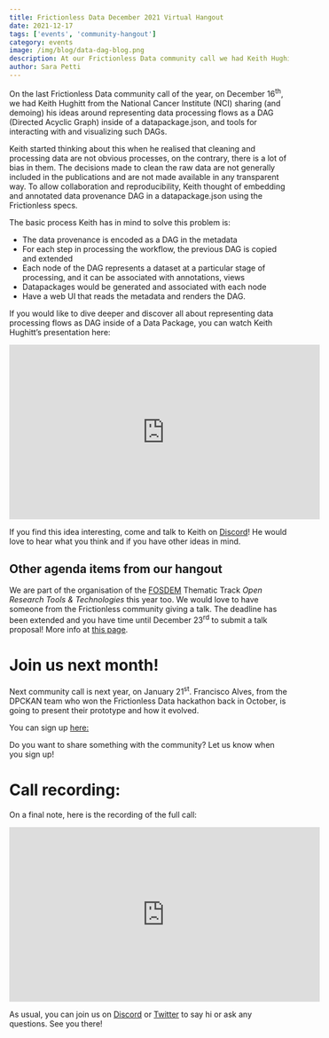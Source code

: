 ```yaml
---
title: Frictionless Data December 2021 Virtual Hangout
date: 2021-12-17
tags: ['events', 'community-hangout']
category: events
image: /img/blog/data-dag-blog.png
description: At our Frictionless Data community call we had Keith Hughitt presenting some ideas around representing data processing flows as a DAG inside of a datapackage.json...
author: Sara Petti
---
```

On the last Frictionless Data community call of the year, on December 16<sup>th</sup>, we had Keith Hughitt from the National Cancer Institute (NCI)  sharing (and demoing) his ideas around representing data processing flows as a DAG (Directed Acyclic Graph) inside of a datapackage.json, and tools for interacting with and visualizing such DAGs.

Keith started thinking about this when he realised that cleaning and processing data are not obvious processes, on the contrary, there is a lot of bias in them. The decisions made to clean the raw data are not generally included in the publications and are not made available in any transparent way. To allow collaboration and reproducibility, Keith thought of embedding and annotated data provenance DAG in a datapackage.json using the Frictionless specs.

The basic process Keith has in mind to solve this problem is:
* The data provenance is encoded as a DAG in the metadata
* For each step in processing the workflow, the previous DAG is copied and extended
* Each node of the DAG represents a dataset at a particular stage of processing, and it can be associated with annotations, views
* Datapackages would be generated and associated with each node
* Have a web UI that reads the metadata and renders the DAG.

If you would like to dive deeper and discover all about representing data processing flows as DAG inside of a Data Package, you can watch Keith Hughitt’s presentation here:

<iframe width="560" height="315" src="https://www.youtube.com/embed/pDpAuyTCvF0" title="YouTube video player" frameborder="0" allow="accelerometer; autoplay; clipboard-write; encrypted-media; gyroscope; picture-in-picture" allowfullscreen></iframe>

If you find this idea interesting, come and talk to Keith on [Discord](https://discord.com/invite/j9DNFNw)! He would love to hear what you think and if you have other ideas in mind.

## Other agenda items from our hangout
We are part of the organisation of the [FOSDEM](https://fosdem.org/) Thematic Track *Open Research Tools & Technologies* this year too. We would love to have someone from the Frictionless community giving a talk. The deadline has been extended and you have time until December 23<sup>rd</sup> to submit a talk proposal! More info at [this page](https://fosdem.org/2022/news/2021-11-02-devroom-cfp/).

# Join us next month!
Next community call is next year, on January 21<sup>st</sup>. Francisco Alves, from the DPCKAN team who won the Frictionless Data hackathon back in October, is going to present their prototype and how it evolved.

You can sign up [here:](https://docs.google.com/forms/d/e/1FAIpQLSeuNCopxXauMkrWvF6VHqOyHMcy54SfNDOseVXfWRQZWkvqjQ/viewform?usp=sf_link)

Do you want to share something with the community? Let us know when you sign up!

# Call recording:
On a final note, here is the recording of the full call:

<iframe width="560" height="315" src="https://www.youtube.com/embed/FaWixB29SUA" title="YouTube video player" frameborder="0" allow="accelerometer; autoplay; clipboard-write; encrypted-media; gyroscope; picture-in-picture" allowfullscreen></iframe>

As usual, you can join us on [Discord](https://discord.com/invite/j9DNFNw) or [Twitter](https://twitter.com/frictionlessd8a) to say hi or ask any questions. See you there!
